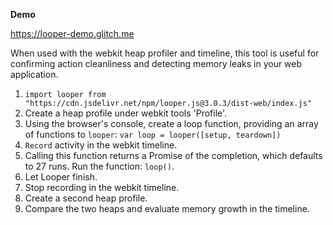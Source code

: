 **Demo**

https://looper-demo.glitch.me

When used with the webkit heap profiler and timeline, this tool is useful for confirming action cleanliness and detecting memory leaks in your web application.

1. `import looper from "https://cdn.jsdelivr.net/npm/looper.js@3.0.3/dist-web/index.js"`
2. Create a heap profile under webkit tools 'Profile'.
3. Using the browser's console, create a loop function, providing an array of functions to `looper`: `var loop = looper([setup, teardown])`
4. `Record` activity in the webkit timeline.
5. Calling this function returns a Promise of the completion, which defaults to 27 runs. Run the function: `loop()`.
6. Let Looper finish.
7. Stop recording in the webkit timeline.
8. Create a second heap profile.
9. Compare the two heaps and evaluate memory growth in the timeline.
